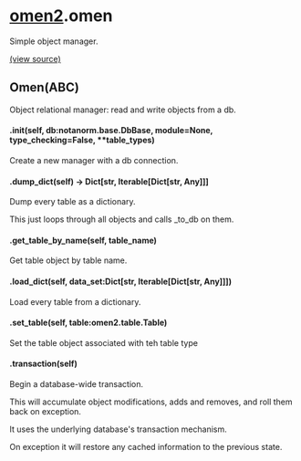 # [omen2](omen2.md).omen
Simple object manager.


[(view source)](https://github.com/atakamallc/omen2/blob/master/omen2/omen.py)
## Omen(ABC)
Object relational manager: read and write objects from a db.


#### .__init__(self, db:notanorm.base.DbBase, module=None, type_checking=False, **table_types)
Create a new manager with a db connection.

#### .dump_dict(self) -> Dict[str, Iterable[Dict[str, Any]]]
Dump every table as a dictionary.

This just loops through all objects and calls _to_db on them.


#### .get_table_by_name(self, table_name)
Get table object by table name.

#### .load_dict(self, data_set:Dict[str, Iterable[Dict[str, Any]]])
Load every table from a dictionary.

#### .set_table(self, table:omen2.table.Table)
Set the table object associated with teh table type

#### .transaction(self)
Begin a database-wide transaction.

This will accumulate object modifications, adds and removes, and roll them back on exception.

It uses the underlying database's transaction mechanism.

On exception it will restore any cached information to the previous state.



